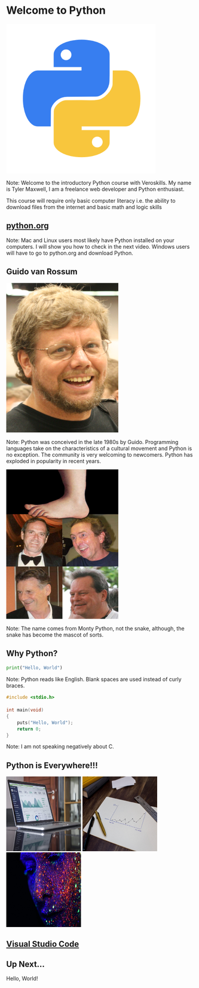 # Welcome to Python

<img class="fragment" src="../images/Python-logo.png" width="400" height="400">

Note: Welcome to the introductory Python course with Veroskills. My name is Tyler Maxwell, I am a freelance web developer and Python enthusiast. 

This course will require only basic computer literacy i.e. the ability to download files from the internet and basic math and logic skills



## [python.org](https://www.python.org/)

Note: Mac and Linux users most likely have Python installed on your computers. I will show you how to check in the next video. Windows users will have to go to python.org and download Python.

## Guido van Rossum

<img class="fragment" src="../images/guido.png" width="300" height="400">

Note: Python was conceived in the late 1980s by Guido. Programming languages take on the characteristics of a cultural movement and Python is no exception. The community is very welcoming to newcomers. Python has exploded in popularity in recent years.

<img class="fragment" src="../images/monty.jpg" width="300" height="400">

Note: The name comes from Monty Python, not the snake, although, the snake has become the mascot of sorts.

## Why Python?

<div class="fragment">

```python
print("Hello, World")
```
Note: Python reads like English. Blank spaces are used instead of curly braces. 

</div>

<div class="fragment">

```c
#include <stdio.h>

int main(void)
{
    puts("Hello, World");
    return 0;
}
```
</div>

Note: I am not speaking negatively about C.  

## Python is Everywhere!!!

<img class="fragment" src="../images/webDev.jpg" width="200" height="200">
<img class="fragment" src="../images/dataScience.jpg" width="200" height="200">
<img class="fragment" src="../images/aiml.jpg" width="200" height="200">




## [Visual Studio Code](https://code.visualstudio.com/)


## Up Next...

Hello, World!
